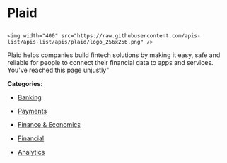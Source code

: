 # Plaid<p align="center">
    <img width="400" src="https://raw.githubusercontent.com/apis-list/apis-list/apis/plaid/logo_256x256.png" />
</p>

Plaid helps companies build fintech solutions by making it easy, safe and reliable for people to connect their financial data to apps and services. You&apos;ve reached this page unjustly"

**Categories**:

- [Banking](https://github/apis-list/apis-list#banking)

- [Payments](https://github/apis-list/apis-list#payments)

- [Finance & Economics](https://github/apis-list/apis-list#finance-and-economics)

- [Financial](https://github/apis-list/apis-list#financial)

- [Analytics](https://github/apis-list/apis-list#analytics)





